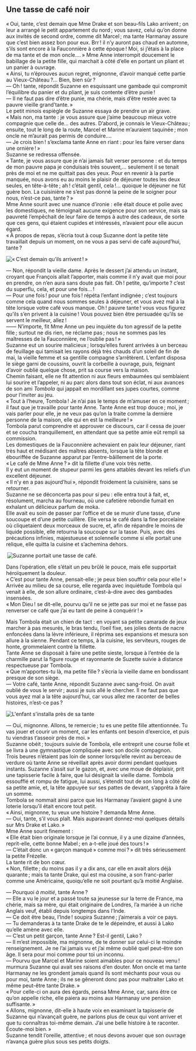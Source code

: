 ## Une tasse de café noir

« Oui, tante, c’est demain que Mme Drake et son beau-fils Lako 
arrivent ; on leur a arrangé le petit appartement du nord ; vous savez, 
celui qu’on donne aux invités de second ordre, comme dit Marcel ; ma tante 
Harmanay assure que c’est bien assez bon pour eux. Brr ! il n’y auront 
pas chaud en automne, s’ils sont encore à la Fauconnière à cette 
époque ! Moi, si j’étais à la place de ma tante et de mon oncle.... »
Mme Anne interrompit doucement le babillage de la petite fille, qui marchait à 
côté d’elle en portant un pliant et un panier à ouvrage.  
« Ainsi, tu n’éprouves aucun regret, mignonne, d’avoir manqué cette 
partie au Vieux-Château ?... Bien, bien sûr ?  
— Oh ! tante, répondit Suzanne en esquissant une gambade qui compromit 
l’équilibre du panier et du pliant, je suis contente d’être punie !  
— Il ne faut pas dire d’être punie, ma chérie, mais d’être restée 
avec ta pauvre vieille grand’tante. »  
Le petit minois espiègle de Suzanne essaya de prendre un air grave.  
« Mais non, ma tante : je vous assure que j’aime beaucoup mieux votre 
compagnie que celle de... des autres. D’abord, je connais le 
Vieux-Château ; ensuite, tout le long de la route, Marcel et Marine 
m’auraient taquinée ; mon oncle ne m’aurait pas permis de conduire....  
— Je crois bien ! s’exclama tante Anne en riant : pour les faire verser 
dans une ornière ! »  
Suzanne se redressa offensée.  
« Tante, je vous assure que je n’ai jamais fait verser personne : et du 
temps de mon pauvre papa je conduisais très souvent,... seulement il se tenait 
près de moi et ne me quittait pas des yeux. Pour en revenir à la partie 
manquée, nous avons eu au moins le plaisir de déjeuner toutes les deux 
seules, en tête-à-tête ; ah ! c’était gentil, cela !... quoique le 
déjeuner ne fût guère bon. La cuisinière ne s’est pas donné la peine de 
le soigner pour nous, n’est-ce pas, tante ? »  
Mme Anne sourit avec une nuance d’ironie : elle était douce et polie avec 
les domestiques, ne témoignait aucune exigence pour son service, mais sa 
pauvreté l’empêchait de leur faire de temps à autre des cadeaux, de sorte 
que ces gens, qui étaient cupides et intéressés, n’avaient pour elle aucun 
égard.  
« À propos de repas, s’écria tout à coup Suzanne dont la petite tète 
travaillait depuis un moment, on ne vous a pas servi de café aujourd’hui, 
tante ?

![« C’est demain qu’ils arrivent ! »](../images/page21.jpg)

— Non, répondit la vieille dame. Après le dessert j’ai attendu un 
instant, croyant que François allait l’apporter, mais comme il n’y avait 
que moi pour en prendre, on n’en aura sans doute pas fait. Oh ! petite, 
qu’importe ? c’est du superflu, cela, et pour une fois... !  
— Pour une fois ! pour une fois ! répéta l’enfant indignée ; 
c’est toujours comme cela quand nous sommes seules à déjeuner, et vous avez 
mal à la tête lorsque votre café vous manque. Oh ! pauvre tante ! vous 
vous figurez qu’ils s’en privent à la cuisine ! Vous pouvez bien être 
persuadée qu’ils se servent le meilleur, allez !  
—— N’importe, fit Mme Anne un peu inquiète du ton agressif de la petite 
fille ; surtout ne dis rien, ne réclame pas ; nous ne sommes pas les 
maîtresses de la Fauconnière, ne l’oublie pas ! »  
Suzanne eut un sourire malicieux ; lorsqu’elles furent arrivées à un 
berceau de feuillage qui tamisait les rayons déjà très chauds d’un soleil 
de fin de mai, la vieille femme et sa gentille compagne s’arrêtèrent. 
L’enfant disposa le siège garni de coussins, ouvrit la corbeille à ouvrage, 
puis, feignant d’avoir oublié quelque chose, prit sa course vers la maison.  
Chemin faisant, elle ne fit attention ni aux fleurs embaumées qui semblaient 
lui sourire et l’appeler, ni au parc alors dans tout son éclat, ni aux 
avances de son ami _Tombola_ qui jappait en mordillant ses jupes courtes, comme 
pour l’inviter au jeu.  
« Tout à l’heure, Tombola ! Je n’ai pas le temps de m’amuser en ce 
moment ; il faut que je travaille pour tante Anne. Tante Anne est trop 
douce ; moi, je vais parler pour elle, je ne veux pas qu’on la traite comme 
la dernière personne de la maison, elle qui en est la meilleure ! »  
Tombola parut comprendre et approuver ce discours, car il cessa de jouer et se 
coucha tranquillement, en attendant que sa petite amie eût rempli sa 
commission.  
Les domestiques de la Fauconnière achevaient en paix leur déjeuner, riant 
très haut et médisant des maîtres absents, lorsque la tête blonde et 
ébouriffée de Suzanne apparut par l’entre-bâillement de la porte.  
« Le café de Mme Anne ? » dit la fillette d’une voix très nette.  
Il y eut un moment de stupeur parmi les gens attablés devant les reliefs 
d’un excellent déjeuner.  
« Il n’y en a pas aujourd’hui », répondit froidement la cuisinière, 
sans se retourner.  
Suzanne ne se déconcerta pas pour si peu : elle entra tout à fait, et, 
résolument, marcha au fourneau, où une cafetière rebondie fumait en exhalant 
un délicieux parfum de moka.  
Elle avait eu soin de passer par l’office et de se munir d’une tasse, 
d’une soucoupe et d’une petite cuillère.
Elle versa le café dans la fine porcelaine où cliquetaient deux morceaux de 
sucre, et, afin de répandre le moins de liquide possible, elle retourna la 
soucoupe sur la tasse. Puis, avec des précautions infinies, majestueuse et 
solennelle comme si elle portait une relique, elle quitta la cuisine et 
s’achemina dehors.

 ![Suzanne portait une tasse de café.](../images/page23.jpg)

Dans l’opération, elle s’était un peu brûlé le pouce, mais elle 
supportait héroïquement la douleur.  
« C’est pour tante Anne, pensait-elle ; je peux bien souffrir cela pour 
elle ! »  
Arrivée au milieu de sa course, elle regarda avec inquiétude Tombola qui 
venait à elle, de son allure ordinaire, c’est-à-dire avec des gambades 
insensées.  
« Mon Dieu ! se dit-elle, pourvu qu’il ne se jette pas sur moi et ne 
fasse pas renverser ce café que j’ai eu tant de peine à conquérir ! » 
 
Mais Tombola était un chien de tact : en voyant sa petite camarade de jeux 
marcher à pas mesurés, le bras tendu, l’oeil fixe, ses jolies dents de 
nacre enfoncées dans la lèvre inférieure, il réprima ses expansions et 
mesura son allure à la sienne. Pendant ce temps, à la cuisine, les 
serviteurs, rouges de honte, grommelaient contré la fillette.  
Tante Anne se disposait à faire une petite sieste, lorsque à l’entrée de 
la charmille parut la figure rouge et rayonnante de Suzette suivie à distance 
respectueuse par Tombola.  
« Que m’apportes-tu là, ma petite fille ? s’écria la vieille dame en 
bondissant presque de son siège.  
— Votre café, tante Anne, répondit Suzanne avec sang-froid. On avait 
oublié de vous le servir ; aussi je suis allé le chercher. Il ne faut pas 
que vous ayez mal a la tête aujourd’hui, car vous allez me raconter de 
belles histoires, n’est-ce pas ?

![L'enfant s'installa près de sa tante](../images/page25.jpg)

— Oui, mignonne. Allons, te remercie ; tu es une petite fille 
attentionnée. Tu vas jouer et courir un moment, car les enfants ont besoin 
d’exercice, et puis tu viendras t’asseoir près de moi. »  
Suzanne obéit ; toujours suivie de Tombola, elle entreprit une course folle 
et se livra à une gymnastique compliquée avec son docile compagnon.  
Trois beures n’étaient pas loin de sonner lorsqu’elle revint au berceau de 
verdure où tante Anne se réveillait après avoir dormi pendant quelques 
instants. Suzanne s’assit sur le gazon, et, avec une moue de déplaisir, prit 
une tapisserie facile à faire, que lui désignait la vieille dame. Tombola 
essoufflé et rompu de fatigue, lui aussi, s’étendit tout de son long à 
côté de sa petite amie, et, la tête appuyée sur ses pattes de devant, 
s’apprêta à faire un somme.  
Tombola se nommait ainsi parce que les Harmanay l’avaient gagné à une 
loterie lorsqu’il était encore tout petit.  
« Ainsi, mignonne, tu veux une histoire ? demanda Mme Anne.  
— Oui, tante, s’il vous plaît. Mais auparavant donnez-moi quelques 
détails sur Mrs Drake et Lako. »  
Mme Anne sourit finement :  
« Elle était bien originale lorsque je l’ai connue, il y a une dizaine 
d’années, reprit-elle, cette bonne Mabel ; en a-t-elle joué des 
tours ! »  
— C’était donc un « garçon manqué » comme moi ? » dit très 
sérieusement la petite Frézelle.  
La tante rit de bon cœur.  
« Non, fillette ; du moins pas il y a dix ans, car elle en avait alors 
déjà quarante ; mais ta tante Drake, qui est ma cousine, a son franc-parler 
comme une Américaine, quoiqu’elle ne soit pourtant qu’à moitié Anglaise. 
 
— Pourquoi _à moitié_, tante Anne ?  
— Elle a vu le jour et a passé toute sa jeunesse sur la terre de France, ma 
chérie, mais sa mère, qui était originaire de Londres, l’a mariée à un 
riche Anglais veuf, établi depuis longtemps dans l’Inde.  
— Ce doit être beau, l’Inde ! soupira Suzanne ; j’aimerais a voir ce 
pays.  
— Tu demanderas à ta tante Drake de te le dépeindre, et aussi à Lako 
qu’elle amène avec elle.  
— C’est un petit garçon, tante Anne ? Est-il gentil, Lako ?  
— Il m’est impossible, ma mignonne, de te donner sur celui-ci le moindre 
renseignement. Je ne l’ai jamais vu et j’ai même oublié quel peut-être 
son âge. Il sera pour moi comme pour toi un inconnu.  
— Pourvu que Marcel et Marine soient aimables pour ce nouveau venu ! 
murmura Suzanne qui avait ses raisons d’en douter. Mon oncle et ma tante 
Harmanay ne les grondent jamais quand ils sont méchants pour vous ou pour moi, 
tante Anne ; ils ne se gêneront donc pas pour maltraiter Lako et même 
peut-être tante Drake. »  
« Pour celle-ci on aura des égards, pensa Mme Anne, car, sans être ce 
qu’on appelle riche, elle paiera au moins aux Harmanay une pension 
suffisante. »  
« Allons, mignonne, dit-elle à haute voix en examinant la tapisserie de 
Suzanne qui n’avançait guère, ne parlons plus de ceux qui vont arriver et 
que tu connaîtras toi-même demain. J’ai une belle histoire à te raconter. 
Écoute-moi bien. »  
Suzanne tendit l’oreille, attentive ; et nous devons avouer que son ouvrage 
n’avança guère plus sous ses petits doigts.
